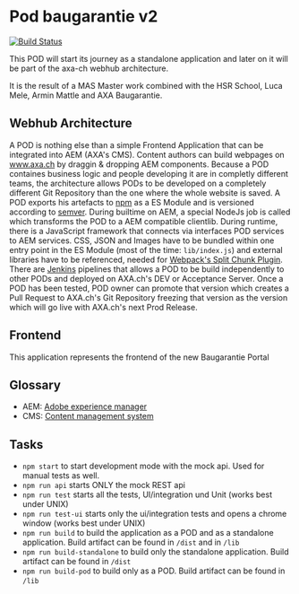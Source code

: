# Pod baugarantie v2

[![Build Status](https://travis-ci.org/axa-ch/pod-baugarantie.svg?branch=develop)](https://travis-ci.org/axa-ch/pod-baugarantie)

This POD will start its journey as a standalone application and later on it will be part of the axa-ch webhub architecture.

It is the result of a MAS Master work combined with the HSR School, Luca Mele, Armin Mattle and AXA Baugarantie.

## Webhub Architecture

A POD is nothing else than a simple Frontend Application that can be integrated into AEM (AXA's CMS). Content authors can build webpages on www.axa.ch by draggin & dropping AEM components. Because a POD containes business logic and people developing it are in completly different teams, the architecture allows PODs to be developed on a completely different Git Repository than the one where the whole website is saved. A POD exports his artefacts to [npm](https://www.npmjs.com/) as a ES Module and is versioned according to [semver](https://semver.org/). During builtime on AEM, a special NodeJs job is called which transforms the POD to a AEM compatible clientlib. During runtime, there is a JavaScript framework that connects via interfaces POD services to AEM services. CSS, JSON and Images have to be bundled within one entry point in the ES Module (most of the time: `lib/index.js`) and external libraries have to be referenced, needed for [Webpack's Split Chunk Plugin](https://webpack.js.org/plugins/split-chunks-plugin/). There are [Jenkins](https://jenkins.io/) pipelines that allows a POD to be build independently to other PODs and deployed on AXA.ch's DEV or Acceptance Server. Once a POD has been tested, POD owner can promote that version which creates a Pull Request to AXA.ch's Git Repository freezing that version as the version which will go live with AXA.ch's next Prod Release.

## Frontend

This application represents the frontend of the new Baugarantie Portal

## Glossary

- AEM: [Adobe experience manager](https://www.adobe.com/ch_de/marketing/experience-manager.html)
- CMS: [Content management system](https://en.wikipedia.org/wiki/Content_management_system)

## Tasks

- `npm start` to start development mode with the mock api. Used for manual tests as well.
- `npm run api` starts ONLY the mock REST api
- `npm run test` starts all the tests, UI/integration und Unit (works best under UNIX)
- `npm run test-ui` starts only the ui/integration tests and opens a chrome window (works best under UNIX)
- `npm run build` to build the application as a POD and as a standalone application. Build artifact can be found in `/dist` and in `/lib`
- `npm run build-standalone` to build only the standalone application. Build artifact can be found in `/dist`
- `npm run build-pod` to build only as a POD. Build artifact can be found in `/lib`
